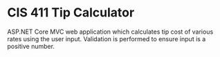 # CIS 411 Tip Calculator

ASP.NET Core MVC web application which calculates tip cost of various rates using the user input. Validation is performed to ensure input is a positive number.
